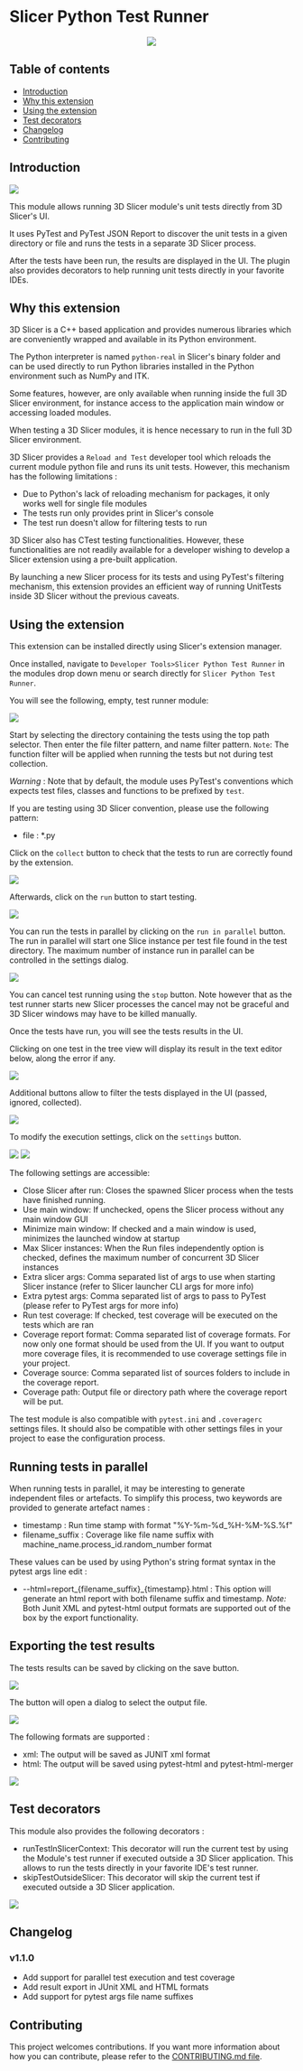 # Slicer Python Test Runner

<div style="text-align: center;">
<img src="https://github.com/KitwareMedical/SlicerPythonTestRunner/raw/main/SlicerPythonTestRunner.png"/>
</div>

## Table of contents

* [Introduction](#introduction)
* [Why this extension](#why-this-extension)
* [Using the extension](#using-the-extension)
* [Test decorators](#test-decorators)
* [Changelog](#changelog)
* [Contributing](#contributing)

## Introduction

<img src="https://github.com/KitwareMedical/SlicerPythonTestRunner/raw/main/Screenshots/0.png"/>

This module allows running 3D Slicer module's unit tests directly from 3D Slicer's UI.

It uses PyTest and PyTest JSON Report to discover the unit tests in a given directory or file and runs the tests in a
separate 3D Slicer process.

After the tests have been run, the results are displayed in the UI.
The plugin also provides decorators to help running unit tests directly in your favorite IDEs.

## Why this extension

3D Slicer is a C++ based application and provides numerous libraries which are conveniently wrapped and available in
its Python environment.

The Python interpreter is named `python-real` in Slicer's binary folder and can be used directly to run Python libraries
installed in the Python environment such as NumPy and ITK.

Some features, however, are only available when running inside the full 3D Slicer environment, for instance access to
the application main window or accessing loaded modules.

When testing a 3D Slicer modules, it is hence necessary to run in the full 3D Slicer environment.

3D Slicer provides a `Reload and Test` developer tool which reloads the current module python file and runs its unit
tests. However, this mechanism has the following limitations :

* Due to Python's lack of reloading mechanism for packages, it only works well for single file modules
* The tests run only provides print in Slicer's console
* The test run doesn't allow for filtering tests to run

3D Slicer also has CTest testing functionalities. However, these functionalities are not readily available for
a developer wishing to develop a Slicer extension using a pre-built application.

By launching a new Slicer process for its tests and using PyTest's filtering mechanism, this extension provides an
efficient way of running UnitTests inside 3D Slicer without the previous caveats.

## Using the extension

This extension can be installed directly using Slicer's extension manager.

Once installed, navigate to `Developer Tools>Slicer Python Test Runner` in the modules drop down menu or search directly
for `Slicer Python Test Runner`.

You will see the following, empty, test runner module:

<img class="center" src="https://github.com/KitwareMedical/SlicerPythonTestRunner/raw/main/Screenshots/1.png"/>

Start by selecting the directory containing the tests using the top path selector.
Then enter the file filter pattern, and name filter pattern.
`Note`: The function filter will be applied when running the tests but not during test collection.

*Warning* : Note that by default, the module uses PyTest's conventions which expects test files, classes and functions
to be prefixed by `test`.

If you are testing using 3D Slicer convention, please use the following pattern:

* file : *.py

Click on the `collect` button to check that the tests to run are correctly found by the extension.

<img class="center" src="https://github.com/KitwareMedical/SlicerPythonTestRunner/raw/main/Screenshots/3.png"/>

Afterwards, click on the `run` button to start testing.

<img class="center" src="https://github.com/KitwareMedical/SlicerPythonTestRunner/raw/main/Screenshots/4.png"/>

You can run the tests in parallel by clicking on the `run in parallel` button.
The run in parallel will start one Slice instance per test file found in the test directory.
The maximum number of instance run in parallel can be controlled in the settings dialog.

<img class="center" src="https://github.com/KitwareMedical/SlicerPythonTestRunner/raw/main/Screenshots/13.png"/>

You can cancel test running using the `stop` button. Note however that as the test runner starts new Slicer processes
the cancel may not be graceful and 3D Slicer windows may have to be killed manually.

Once the tests have run, you will see the tests results in the UI.

Clicking on one test in the tree view will display its result in the text editor below, along the error if any.

<img class="center" src="https://github.com/KitwareMedical/SlicerPythonTestRunner/raw/main/Screenshots/5.png"/>

Additional buttons allow to filter the tests displayed in the UI (passed, ignored, collected).

<img class="center" src="https://github.com/KitwareMedical/SlicerPythonTestRunner/raw/main/Screenshots/6.png"/>

To modify the execution settings, click on the `settings` button.

<img class="center" src="https://github.com/KitwareMedical/SlicerPythonTestRunner/raw/main/Screenshots/7.png"/>

<img class="center" src="https://github.com/KitwareMedical/SlicerPythonTestRunner/raw/main/Screenshots/8.png"/>

The following settings are accessible:

* Close Slicer after run: Closes the spawned Slicer process when the tests have finished running.
* Use main window: If unchecked, opens the Slicer process without any main window GUI
* Minimize main window: If checked and a main window is used, minimizes the launched window at startup
* Max Slicer instances: When the Run files independently option is checked, defines the maximum number of concurrent 3D
  Slicer instances
* Extra slicer args: Comma separated list of args to use when starting Slicer instance (refer to Slicer launcher CLI
  args for more info)
* Extra pytest args: Comma separated list of args to pass to PyTest (please refer to PyTest args for more info)
* Run test coverage: If checked, test coverage will be executed on the tests which are ran
* Coverage report format: Comma separated list of coverage formats. For now only one format should be used from the UI.
  If you want to output more coverage files, it is recommended to use coverage settings file in your project.
* Coverage source: Comma separated list of sources folders to include in the coverage report.
* Coverage path: Output file or directory path where the coverage report will be put.

The test module is also compatible with `pytest.ini` and `.coveragerc` settings files.
It should also be compatible with other settings files in your project to ease the configuration process.

## Running tests in parallel

When running tests in parallel, it may be interesting to generate independent files or artefacts.
To simplify this process, two keywords are provided to generate artefact names :

* timestamp : Run time stamp with format "%Y-%m-%d_%H-%M-%S.%f"
* filename_suffix : Coverage like file name suffix with machine_name.process_id.random_number format

These values can be used by using Python's string format syntax in the pytest args line edit :

* --html=report_{filename_suffix}_{timestamp}.html : This option will generate an html report with both filename suffix
  and timestamp. *Note:* Both Junit XML and pytest-html output formats are supported out of the box by the export
  functionality.

## Exporting the test results

The tests results can be saved by clicking on the save button.

<img class="center" src="https://github.com/KitwareMedical/SlicerPythonTestRunner/raw/main/Screenshots/10.png"/>

The button will open a dialog to select the output file.

<img class="center" src="https://github.com/KitwareMedical/SlicerPythonTestRunner/raw/main/Screenshots/11.png"/>

The following formats are supported :

* xml: The output will be saved as JUNIT xml format
* html: The output will be saved using pytest-html and pytest-html-merger

<img class="center" src="https://github.com/KitwareMedical/SlicerPythonTestRunner/raw/main/Screenshots/12.png"/>

## Test decorators

This module also provides the following decorators :

* runTestInSlicerContext: This decorator will run the current test by using the Module's test runner if executed
  outside a 3D Slicer application. This allows to run the tests directly in your favorite IDE's test runner.
* skipTestOutsideSlicer: This decorator will skip the current test if executed outside a 3D Slicer application.

<img class="center" src="https://github.com/KitwareMedical/SlicerPythonTestRunner/raw/main/Screenshots/9.png"/>

## Changelog

### v1.1.0

* Add support for parallel test execution and test coverage
* Add result export in JUnit XML and HTML formats
* Add support for pytest args file name suffixes

## Contributing

This project welcomes contributions. If you want more information about how you can contribute, please refer to
the [CONTRIBUTING.md file](CONTRIBUTING.md).
